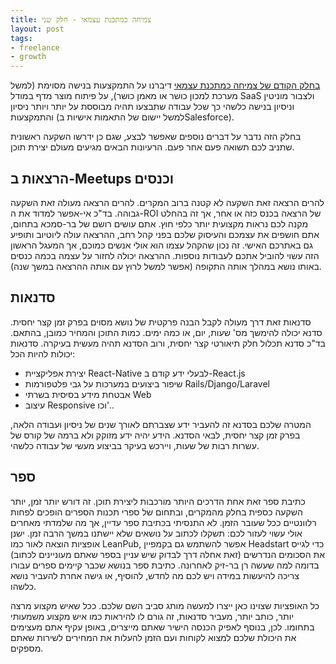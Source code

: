 ```yaml
---
title: צמיחה כמתכנת עצמאי - חלק שני
layout: post
tags:
- freelance
- growth
---
```


[בחלק הקודם של צמיחה כמתכנת עצמאי](/posts/growth-as-freelance-developer) דיברנו על התמקצעות בנישה מסוימת (למשל מערכת למכון כושר או מאמן כושר), על פיתוח מוצר מדף במודל SaaS ולצבור מוניטין וניסיון בנישה כלשהי כך שכל עבודה שתבצעו תהיה מבוססת על יותר ויותר ניסיון והתמקצעות (למשל יישום של התאמות אישיות בSalesforce).

בחלק הזה נדבר על דברים נוספים שאפשר לבצע, שגם כן ידרשו השקעה ראשונית שתניב לכם תשואה פעם אחר פעם. הרעיונות הבאים מגיעים מעולם יצירת תוכן.

## הרצאות ב-Meetups וכנסים
להרים הרצאה זאת השקעה לא קטנה ברוב המקרים. להרים הרצאה מעולה זאת השקעה גבוהה. בד"כ אי-אפשר למדוד את ה-ROI של הרצאה בכנס כזה או אחר, אך זה בהחלט מקנה לכם נראות מקצועית יותר כלפי חוץ. אתם עושים רושם של בר-סמכא בתחום, אתם חושפים את עצמכם והעיסוק שלכם בפני קהל רחב, ההרצאה עולה ליוטיוב ותופיע גם באתרכם האישי.
זה נכון שהקהל עצמו הוא אולי אנשים כמוכם, אך המעגל הראשון הזה עשוי להוביל אתכם לעבודות נוספות.
ההרצאה יכולה לחזור על עצמה בכמה כנסים באותו נושא במהלך אותה התקופה (אפשר למשל לרוץ עם אותה ההרצאה במשך שנה).

## סדנאות
סדנאות זאת דרך מעולה לקבל הבנה פרקטית של נושא מסוים בפרק זמן קצר יחסית. סדנא יכולה להימשך מס' שעות, יום, או כמה ימים. כמות התוכן והמחיר כמובן, בהתאם.
בד"כ סדנא תכלול חלק תיאורטי קצר יחסית, ורוב הסדנא תהיה מעשית בעיקרה. סדנאות יכולות להיות הכל:
- יצירת אפליקציית React-Native לבעלי ידע קודם ב-React.js
- שיפור ביצועים במערכות על גבי פלטפורמות Rails/Django/Laravel
- אבטחת מידע בסיסית בשרתי Web
- עיצוב Responsive
וכו'..

המטרה שלכם בסדנא זה להעביר ידע שצברתם לאורך שנים של ניסיון ועבודה הלאה, בפרק זמן קצר יחסית, לבאי הסדנא. הידע יהיה ידע מזוקק ולא ברמה של קורס של עשרות רבות של שעות, ויירכש בעיקר בביצוע מעשי של עבודה כלשהי.

## ספר
כתיבת ספר זאת אחת הדרכים היותר מורכבות ליצירת תוכן. זה דורש יותר זמן, יותר השקעה כספית בחלק מהמקרים, ובתחום של ספרי תכנות הספרים הופכים לפחות רלוונטיים ככל שעובר הזמן.
לא התנסיתי בכתיבת ספר עדיין, אך מה שלמדתי מאחרים אולי עשוי לעזור לכם:
תשקלו לכתוב על נושאים שלא יישתנו במשך הרבה זמן.
ישנן אופציות הוצאה לאור כמו LeanPub, אפשר להשתמש גם בקמפיין Headstart כדי לגייס את הסכומים הנדרשים (זאת אחלה דרך לבדוק שיש עניין בספר שאתם מעוניינים לכתוב) בדומה למה שעשה רן בר-זיק לאחרונה.
כתיבת ספר בנושא שכבר קיימים ספרים עבורו צריכה להיעשות במידה ויש לכם מה לחדש, להוסיף, או גישה אחרת להעביר נושא כלשהו.

כל האופציות שצוינו כאן ייצרו למעשה מותג סביב השם שלכם. ככל שאיש מקצוע מרצה יותר, כותב יותר, מעביר סדנאות, זה גורם לו להיראות כמו איש מקצוע משמעותי בתחומו. לכן, בנוסף לאפיק הכנסה הישיר שאתם מייצרים, באופן עקיף אתם מעצימים את היכולת שלכם למצוא לקוחות ועם הזמן להעלות את המחירים לשירות שאתם מספקים.